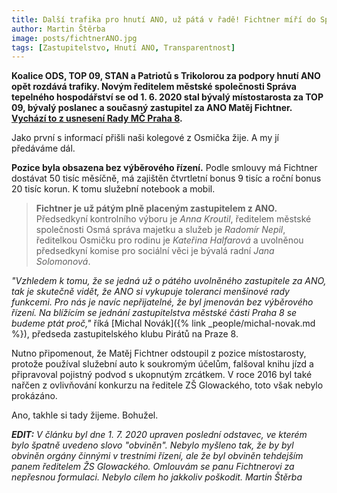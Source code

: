 ```yaml
---
title: Další trafika pro hnutí ANO, už pátá v řadě! Fichtner míří do Správy tepelného hospodářství.
author: Martin Štěrba
image: posts/fichtnerANO.jpg
tags: [Zastupitelstvo, Hnutí ANO, Transparentnost]
---
```


**Koalice ODS, TOP 09, STAN a Patriotů s Trikolorou za podpory hnutí ANO opět rozdává trafiky. Novým ředitelem městské společnosti Správa tepelného hospodářství se od 1. 6. 2020 stal bývalý místostarosta za TOP 09, bývalý poslanec a současný zastupitel za ANO Matěj Fichtner. [Vychází to z usnesení Rady MČ Praha 8](https://m.praha8.cz/appo/usn/676?usn=GPA8cC4Jav1pbxsh2rE2Y2mRBWiQ==).**

Jako první s informací přišli naši kolegové z Osmička žije. A my jí předáváme dál.

**Pozice byla obsazena bez výběrového řízení.** Podle smlouvy má Fichtner dostávat 50 tisíc měsíčně, má zajištěn čtvrtletní bonus 9 tisíc a roční bonus 20 tisíc korun. K tomu služební notebook a mobil.

> **Fichtner je už pátým plně placeným zastupitelem z ANO.** Předsedkyní kontrolního výboru je *Anna Kroutil*, ředitelem městské společnosti Osmá správa majetku a služeb je *Radomír Nepil*, ředitelkou Osmičku pro rodinu je *Kateřina Halfarová* a uvolněnou předsedkyní komise pro sociální věci je bývalá radní *Jana Solomonová*.

*"Vzhledem k tomu, že se jedná už o pátého uvolněného zastupitele za ANO, tak je skutečně vidět, že ANO si vykupuje toleranci menšinové rady funkcemi. Pro nás je navíc nepřijatelné, že byl jmenován bez výběrového řízení. Na blížícím se jednání zastupitelstva městské části Praha 8 se budeme ptát proč,"* říká [Michal Novák]({% link _people/michal-novak.md %}), předseda zastupitelského klubu Pirátů na Praze 8.


Nutno připomenout, že Matěj Fichtner odstoupil z pozice místostarosty, protože používal služební auto k soukromým účelům, falšoval knihu jízd a připravoval pojistný podvod s ukopnutým zrcátkem. V roce 2016 byl také nařčen z ovlivňování konkurzu na ředitele ZŠ Glowackého, toto však nebylo prokázáno.

Ano, takhle si tady žijeme. Bohužel.

***EDIT:***
*V článku byl dne 1. 7. 2020 upraven poslední odstavec, ve kterém bylo špatně uvedeno slovo "obviněn". Nebylo myšleno tak, že by byl obviněn orgány činnými v trestními řízení, ale že byl obviněn tehdejším panem ředitelem ŽS Glowackého. Omlouvám se panu Fichtnerovi za nepřesnou formulaci. Nebylo cílem ho jakkoliv poškodit. Martin Štěrba*
